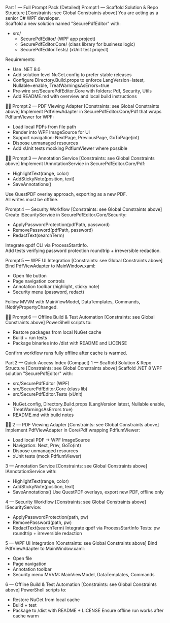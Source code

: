 Part 1 — Full Prompt Pack (Detailed)
Prompt 1 — Scaffold Solution & Repo Structure
[Constraints: see Global Constraints above]
You are acting as a senior C# WPF developer.  
Scaffold a new solution named "SecurePdfEditor" with:

- src/
  - SecurePdfEditor/ (WPF app project)
  - SecurePdfEditor.Core/ (class library for business logic)
  - SecurePdfEditor.Tests/ (xUnit test project)

Requirements:
- Use .NET 8.0
- Add solution‑level NuGet.config to prefer stable releases
- Configure Directory.Build.props to enforce LangVersion=latest, Nullable=enable, TreatWarningsAsErrors=true
- Pre‑wire src/SecurePdfEditor.Core with folders: Pdf, Security, Utils
- Add README.md with overview and local build instructions


Prompt 2 — PDF Viewing Adapter
[Constraints: see Global Constraints above]
Implement PdfViewAdapter in SecurePdfEditor.Core/Pdf that wraps PdfiumViewer for WPF:

- Load local PDFs from file path
- Render into WPF ImageSource for UI
- Support navigation: NextPage, PreviousPage, GoToPage(int)
- Dispose unmanaged resources
- Add xUnit tests mocking PdfiumViewer where possible


Prompt 3 — Annotation Service
[Constraints: see Global Constraints above]
Implement IAnnotationService in SecurePdfEditor.Core/Pdf:

- HighlightText(range, color)
- AddStickyNote(position, text)
- SaveAnnotations()

Use QuestPDF overlay approach, exporting as a new PDF.  
All writes must be offline.


Prompt 4 — Security Workflow
[Constraints: see Global Constraints above]
Create ISecurityService in SecurePdfEditor.Core/Security:

- ApplyPasswordProtection(pdfPath, password)
- RemovePassword(pdfPath, password)
- RedactText(searchTerm)

Integrate qpdf CLI via ProcessStartInfo.  
Add tests verifying password protection roundtrip + irreversible redaction.


Prompt 5 — WPF UI Integration
[Constraints: see Global Constraints above]
Bind PdfViewAdapter to MainWindow.xaml:

- Open file button
- Page navigation controls
- Annotation toolbar (highlight, sticky note)
- Security menu (password, redact)

Follow MVVM with MainViewModel, DataTemplates, Commands, INotifyPropertyChanged.


Prompt 6 — Offline Build & Test Automation
[Constraints: see Global Constraints above]
PowerShell scripts to:

- Restore packages from local NuGet cache
- Build + run tests
- Package binaries into /dist with README and LICENSE

Confirm workflow runs fully offline after cache is warmed.



Part 2 — Quick‑Access Index (Compact)
1 — Scaffold Solution & Repo Structure
[Constraints: see Global Constraints above]
Scaffold .NET 8 WPF solution "SecurePdfEditor" with:
- src/SecurePdfEditor (WPF)
- src/SecurePdfEditor.Core (class lib)
- src/SecurePdfEditor.Tests (xUnit)
+ NuGet.config, Directory.Build.props (LangVersion latest, Nullable enable, TreatWarningsAsErrors true)
+ README.md with build notes


2 — PDF Viewing Adapter
[Constraints: see Global Constraints above]
Implement PdfViewAdapter in Core/Pdf wrapping PdfiumViewer:
- Load local PDF → WPF ImageSource
- Navigation: Next, Prev, GoTo(int)
- Dispose unmanaged resources
- xUnit tests (mock PdfiumViewer)


3 — Annotation Service
[Constraints: see Global Constraints above]
IAnnotationService with:
- HighlightText(range, color)
- AddStickyNote(position, text)
- SaveAnnotations()
Use QuestPDF overlays, export new PDF, offline only


4 — Security Workflow
[Constraints: see Global Constraints above]
ISecurityService:
- ApplyPasswordProtection(path, pw)
- RemovePassword(path, pw)
- RedactText(searchTerm)
Integrate qpdf via ProcessStartInfo
Tests: pw roundtrip + irreversible redaction


5 — WPF UI Integration
[Constraints: see Global Constraints above]
Bind PdfViewAdapter to MainWindow.xaml:
- Open file
- Page navigation
- Annotation toolbar
- Security menu
MVVM: MainViewModel, DataTemplates, Commands


6 — Offline Build & Test Automation
[Constraints: see Global Constraints above]
PowerShell scripts to:
- Restore NuGet from local cache
- Build + test
- Package to /dist with README + LICENSE
Ensure offline run works after cache warm




